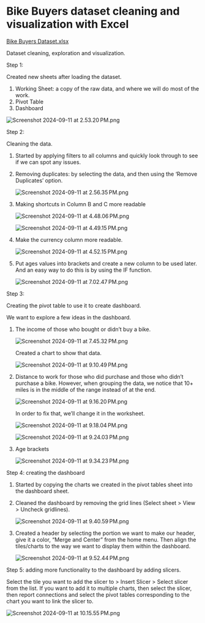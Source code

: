 # Bike Buyers dataset cleaning and visualization with Excel

[Bike Buyers Dataset.xlsx](Bike%20Buyers%20dataset%20cleaning%20and%20visualization%20wit%20dfe8ead20ef04902bd2dacb6ce5ceff8/Bike_Buyers_Dataset.xlsx)

Dataset cleaning, exploration and visualization.

Step 1:

Created new sheets after loading the dataset. 

1. Working Sheet: a copy of the raw data, and where we will do most of the work.
2. Pivot Table
3. Dashboard

![Screenshot 2024-09-11 at 2.53.20 PM.png](Bike%20Buyers%20dataset%20cleaning%20and%20visualization%20wit%20dfe8ead20ef04902bd2dacb6ce5ceff8/Screenshot_2024-09-11_at_2.53.20_PM.png)

Step 2: 

Cleaning the data.

1. Started by applying filters to all columns and quickly look through to see if we can spot any issues.
2. Removing duplicates: by selecting the data, and then using the ‘Remove Duplicates’ option.
    
    ![Screenshot 2024-09-11 at 2.56.35 PM.png](Bike%20Buyers%20dataset%20cleaning%20and%20visualization%20wit%20dfe8ead20ef04902bd2dacb6ce5ceff8/Screenshot_2024-09-11_at_2.56.35_PM.png)
    
3. Making shortcuts in Column B and C more readable
    
    ![Screenshot 2024-09-11 at 4.48.06 PM.png](Bike%20Buyers%20dataset%20cleaning%20and%20visualization%20wit%20dfe8ead20ef04902bd2dacb6ce5ceff8/Screenshot_2024-09-11_at_4.48.06_PM.png)
    
    ![Screenshot 2024-09-11 at 4.49.15 PM.png](Bike%20Buyers%20dataset%20cleaning%20and%20visualization%20wit%20dfe8ead20ef04902bd2dacb6ce5ceff8/Screenshot_2024-09-11_at_4.49.15_PM.png)
    
4. Make the currency column more readable.
    
    ![Screenshot 2024-09-11 at 4.52.15 PM.png](Bike%20Buyers%20dataset%20cleaning%20and%20visualization%20wit%20dfe8ead20ef04902bd2dacb6ce5ceff8/Screenshot_2024-09-11_at_4.52.15_PM.png)
    
5. Put ages values into brackets and create a new column to be used later. And an easy way to do this is by using the IF function.
    
    ![Screenshot 2024-09-11 at 7.02.47 PM.png](Bike%20Buyers%20dataset%20cleaning%20and%20visualization%20wit%20dfe8ead20ef04902bd2dacb6ce5ceff8/Screenshot_2024-09-11_at_7.02.47_PM.png)
    

Step 3: 

Creating the pivot table to use it to create dashboard. 

We want to explore a few ideas in the dashboard.

1. The income of those who bought or didn’t buy a bike. 

    
    ![Screenshot 2024-09-11 at 7.45.32 PM.png](Bike%20Buyers%20dataset%20cleaning%20and%20visualization%20wit%20dfe8ead20ef04902bd2dacb6ce5ceff8/Screenshot_2024-09-11_at_7.45.32_PM.png)
    
    Created a chart to show that data.
    
    ![Screenshot 2024-09-11 at 9.10.49 PM.png](Bike%20Buyers%20dataset%20cleaning%20and%20visualization%20wit%20dfe8ead20ef04902bd2dacb6ce5ceff8/Screenshot_2024-09-11_at_9.10.49_PM.png)
    

1. Distance to work for those who did purchase and those who didn’t purchase a bike.
However, when grouping the data, we notice that 10+ miles is in the middle of the range instead of at the end. 
    
    ![Screenshot 2024-09-11 at 9.16.20 PM.png](Bike%20Buyers%20dataset%20cleaning%20and%20visualization%20wit%20dfe8ead20ef04902bd2dacb6ce5ceff8/Screenshot_2024-09-11_at_9.16.20_PM.png)
    
    In order to fix that, we’ll change it in the worksheet. 
    
    ![Screenshot 2024-09-11 at 9.18.04 PM.png](Bike%20Buyers%20dataset%20cleaning%20and%20visualization%20wit%20dfe8ead20ef04902bd2dacb6ce5ceff8/Screenshot_2024-09-11_at_9.18.04_PM.png)
    
    ![Screenshot 2024-09-11 at 9.24.03 PM.png](Bike%20Buyers%20dataset%20cleaning%20and%20visualization%20wit%20dfe8ead20ef04902bd2dacb6ce5ceff8/Screenshot_2024-09-11_at_9.24.03_PM.png)
    
2. Age brackets
    
    ![Screenshot 2024-09-11 at 9.34.23 PM.png](Bike%20Buyers%20dataset%20cleaning%20and%20visualization%20wit%20dfe8ead20ef04902bd2dacb6ce5ceff8/Screenshot_2024-09-11_at_9.34.23_PM.png)
    

Step 4: creating the dashboard

1. Started by copying the charts we created in the pivot tables sheet into the dashboard sheet. 
2. Cleaned the dashboard by removing the grid lines (Select sheet > View > Uncheck gridlines).
    
    ![Screenshot 2024-09-11 at 9.40.59 PM.png](Bike%20Buyers%20dataset%20cleaning%20and%20visualization%20wit%20dfe8ead20ef04902bd2dacb6ce5ceff8/Screenshot_2024-09-11_at_9.40.59_PM.png)
    
3. Created a header by selecting the portion we want to make our header, give it a color, “Merge and Center” from the home menu. Then align the tiles/charts to the way we want to display them within the dashboard. 

    
    ![Screenshot 2024-09-11 at 9.52.44 PM.png](Bike%20Buyers%20dataset%20cleaning%20and%20visualization%20wit%20dfe8ead20ef04902bd2dacb6ce5ceff8/Screenshot_2024-09-11_at_9.52.44_PM.png)
    

Step 5: adding more functionality to the dashboard by adding slicers.

Select the tile you want to add the slicer to > Insert Slicer > Select slicer from the list. If you want to add it to multiple charts, then select the slicer, then report connections and select the pivot tables corresponding to the chart you want to link the slicer to.

![Screenshot 2024-09-11 at 10.15.55 PM.png](Bike%20Buyers%20dataset%20cleaning%20and%20visualization%20wit%20dfe8ead20ef04902bd2dacb6ce5ceff8/Screenshot_2024-09-11_at_10.15.55_PM.png)
